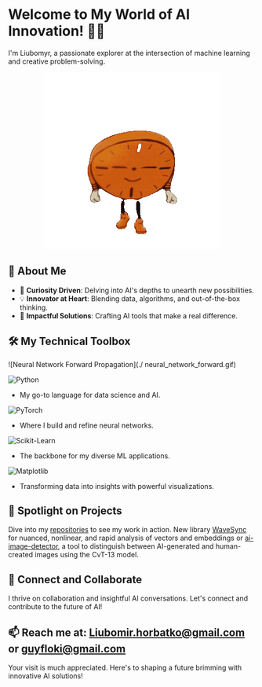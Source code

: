 # Welcome to My World of AI Innovation! 👋🌐

I'm Liubomyr, a passionate explorer at the intersection of machine learning and creative problem-solving.

<p align="center">
  <img src="./miss_minutes.gif" alt="Miss Minutes Greeting"/>
</p>

## 🧐 About Me

- 🌱 **Curiosity Driven**: Delving into AI's depths to unearth new possibilities.
- 💡 **Innovator at Heart**: Blending data, algorithms, and out-of-the-box thinking.
- 🎯 **Impactful Solutions**: Crafting AI tools that make a real difference.

## 🛠️ My Technical Toolbox

![Neural Network Forward Propagation](./ neural_network_forward.gif)

![Python](https://img.shields.io/badge/Python-3776AB?style=for-the-badge&logo=python&logoColor=white)
- My go-to language for data science and AI.

![PyTorch](https://img.shields.io/badge/PyTorch-%23EE4C2C.svg?&style=for-the-badge&logo=PyTorch&logoColor=white)
- Where I build and refine neural networks.

![Scikit-Learn](https://img.shields.io/badge/scikit_learn-F7931E?style=for-the-badge&logo=scikit-learn&logoColor=white)
- The backbone for my diverse ML applications.
  
![Matplotlib](https://img.shields.io/badge/Matplotlib-11557C?style=for-the-badge&logo=matplotlib&logoColor=white)
- Transforming data into insights with powerful visualizations.

## 🌟 Spotlight on Projects

Dive into my [repositories](https://github.com/guyfloki?tab=repositories) to see my work in action. New library [WaveSync](https://github.com/guyfloki/wavesync) for nuanced, nonlinear, and rapid analysis of vectors and embeddings or [ai-image-detector](https://github.com/guyfloki/ai-image-detector), a tool to distinguish between AI-generated and human-created images using the CvT-13 model.



## 🤝 Connect and Collaborate

I thrive on collaboration and insightful AI conversations. Let's connect and contribute to the future of AI!

📫 Reach me at:  [Liubomir.horbatko@gmail.com](Liubomir.horbatko@gmail.com) or [guyfloki@gmail.com](guyfloki@gmail.com)
---

Your visit is much appreciated. Here's to shaping a future brimming with innovative AI solutions!
